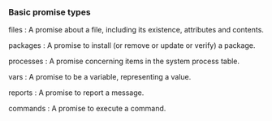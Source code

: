 
### Basic promise types
files
: A promise about a file, including its existence, attributes and contents.

packages
: A promise to install (or remove or update or verify) a package.

processes
: A promise concerning items in the system process table.

vars
: A promise to be a variable, representing a value.

reports
: A promise to report a message.

commands
: A promise to execute a command.

